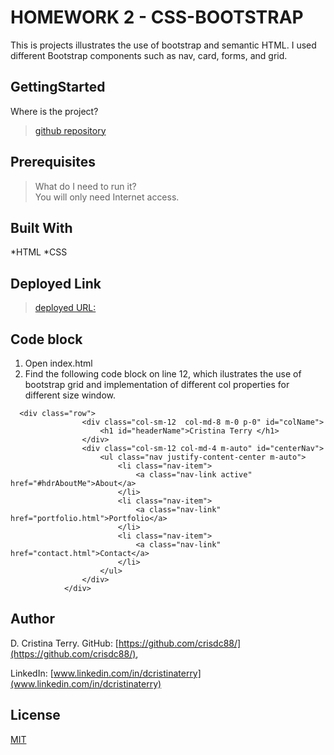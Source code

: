 # HOMEWORK 2 - CSS-BOOTSTRAP

This is projects illustrates the use of bootstrap and semantic HTML.  I used different Bootstrap components such as nav, card, forms, and grid.

## GettingStarted

Where is the project?

>[github repository](https://github.com/crisdc88/H1-codeRefactor/)

## Prerequisites

>What do I need to run it?  
>You will only need Internet access.

## Built With

*HTML
*CSS

## Deployed Link

>[deployed URL:](https://crisdc88.github.io/H2-CSS-Bootstrap/)

## Code block

1. Open index.html
2. Find the following code block on line 12, which ilustrates the use of bootstrap grid and implementation of different col properties for different size window.

```
  <div class="row">
                <div class="col-sm-12  col-md-8 m-0 p-0" id="colName">
                    <h1 id="headerName">Cristina Terry </h1>
                </div>
                <div class="col-sm-12 col-md-4 m-auto" id="centerNav">
                    <ul class="nav justify-content-center m-auto">
                        <li class="nav-item">
                            <a class="nav-link active" href="#hdrAboutMe">About</a>
                        </li>
                        <li class="nav-item">
                            <a class="nav-link" href="portfolio.html">Portfolio</a>
                        </li>
                        <li class="nav-item">
                            <a class="nav-link" href="contact.html">Contact</a>
                        </li>
                    </ul>
                </div>
            </div>
```

## Author

D. Cristina Terry.
GitHub: [https://github.com/crisdc88/](https://github.com/crisdc88/),

LinkedIn: [www.linkedin.com/in/dcristinaterry](www.linkedin.com/in/dcristinaterry)

## License

[MIT](https://choosealicense.com/licenses/mit/)